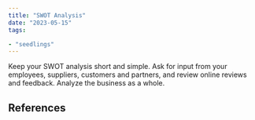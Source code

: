 ```yaml
---
title: "SWOT Analysis"
date: "2023-05-15"
tags:

- "seedlings"
---
```


Keep your SWOT analysis short and simple.
Ask for input from your employees, suppliers, customers and partners, and review online reviews and feedback.
Analyze the business as a whole.

## References